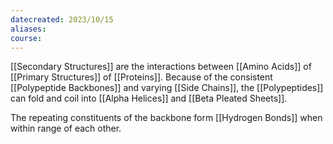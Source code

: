 ```yaml
---
datecreated: 2023/10/15
aliases: 
course:
---
```

[[Secondary Structures]] are the interactions between [[Amino Acids]] of [[Primary Structures]] of [[Proteins]]. Because of the consistent [[Polypeptide Backbones]] and varying [[Side Chains]], the [[Polypeptides]] can fold and coil into [[Alpha Helices]] and [[Beta Pleated Sheets]]. 

The repeating constituents of the backbone form [[Hydrogen Bonds]] when within range of each other. 